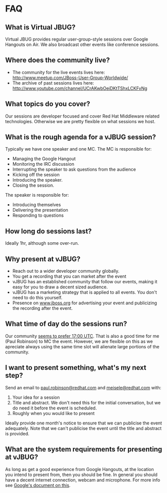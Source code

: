 # FAQ


## What is Virtual JBUG?

Virtual JBUG provides regular user-group-style sessions over Google Hangouts on Air. We also broadcast other events like conference sessions. 

## Where does the community live?

* The community for the live events lives here: http://www.meetup.com/JBoss-User-Group-Worldwide/
* The archive of past sessions lives here: http://www.youtube.com/channel/UCrAKwbOeiDKtTShxLCKFvNg

## What topics do you cover?
Our sessions are developer focused and cover Red Hat Middleware related technologies. Otherwise we are pretty flexible on what sessions we host.

## What is the rough agenda for a vJBUG session?
Typically we have one speaker and one MC. The MC is responsible for:

* Managing the Google Hangout
* Monitoring the IRC discussion
* Interrupting the speaker to ask questions from the audience
* Kicking off the session
* Introducing the speaker.
* Closing the session.

The speaker is responsible for:

* Introducing themselves
* Delivering the presentation
* Responding to questions

## How long do sessions last?
Ideally 1hr, although some over-run.

## Why present at vJBUG?
* Reach out to a wider developer community globally.
* You get a recording that you can market after the event
* vJBUG has an established community that follow our events, making it easy for you to draw a decent sized audience.
* vJBUG has a marketing strategy that is applied to all events. You don't need to do this yourself.
* Presence on www.jboss.org for advertising your event and publicizing the recording after the event.

## What time of day do the sessions run?
Our community [seems to prefer 17:00 UTC](http://doodle.com/az2w73u2p74sx4h5p3w4gttk/admin#table). That is also a good time for me (Paul Robinson) to MC the event. However, we are flexible on this as we apreciate always using the same time slot will alienate large portions of the community. 

## I want to present something, what's my next step?
Send an email to paul.robinson@redhat.com and meisele@redhat.com with:

1) Your idea for a session
2) Title and abstract. We don't need this for the initial conversation, but we do need it before the event is scheduled.
3) Roughly when you would like to present

Ideally provide one month's notice to ensure that we can publicise the event adequately. Note that we can't publicise the event until the title and abstract is provided.

## What are the system requirements for presenting at vJBUG?
As long as get a good experience from Google Hangouts, at the location you intend to present from, then you should be fine. In general you should have a decent internet connection, webcam and microphone. For more info see [Google's document on this](https://support.google.com/plus/answer/1216376?hl=en-GB).

